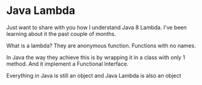 # Java Lambda

Just want to share with you how I understand Java 8 Lambda. I've been learning about it the past couple of months.

What is a lambda? They are anonymous function. Functions with no names.

In Java the way they achieve this is by wrapping it in a class with only 1 method. And it implement a Functional Interface.

Everything in Java is still an object and Java Lambda is also an object